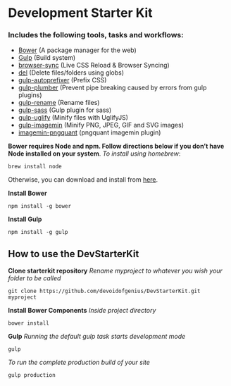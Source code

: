 #	Development Starter Kit

### Includes the following tools, tasks and workflows:

- [Bower](http://bower.io/) (A package manager for the web)
- [Gulp](http://gulpjs.com/) (Build system)
- [browser-sync](https://www.npmjs.com/package/browser-sync) (Live CSS Reload & Browser Syncing)
- [del](https://www.npmjs.com/package/del) (Delete files/folders using globs)
- [gulp-autoprefixer](https://www.npmjs.com/package/gulp-autoprefixer) (Prefix CSS)
- [gulp-plumber](https://www.npmjs.com/package/gulp-plumber) (Prevent pipe breaking caused by errors from gulp plugins)
- [gulp-rename](https://www.npmjs.com/package/gulp-rename) (Rename files)
- [gulp-sass](https://www.npmjs.com/package/gulp-sass) (Gulp plugin for sass)
- [gulp-uglify](https://www.npmjs.com/package/gulp-uglify) (Minify files with UglifyJS)
- [gulp-imagemin](https://www.npmjs.com/package/gulp-imagemin) (Minify PNG, JPEG, GIF and SVG images)
- [imagemin-pngquant](https://www.npmjs.com/package/imagemin-pngquant) (pngquant imagemin plugin)

**Bower requires Node and npm. Follow directions below if you don’t have Node installed on your system**.
*To install using homebrew*:

```
brew install node
```

Otherwise, you can download and install from [here](http://nodejs.org/download/).


**Install Bower**
```
npm install -g bower
```

**Install Gulp**
```
npm install -g gulp
```

## How to use the DevStarterKit

**Clone starterkit repository**
*Rename myproject to whatever you wish your folder to be called*
```
git clone https://github.com/devoidofgenius/DevStarterKit.git myproject
```
**Install Bower Components**
*Inside project directory*
```
bower install
```
**Gulp**
*Running the default gulp task starts development mode*
```
gulp
```
*To run the complete production build of your site*
```
gulp production
```

